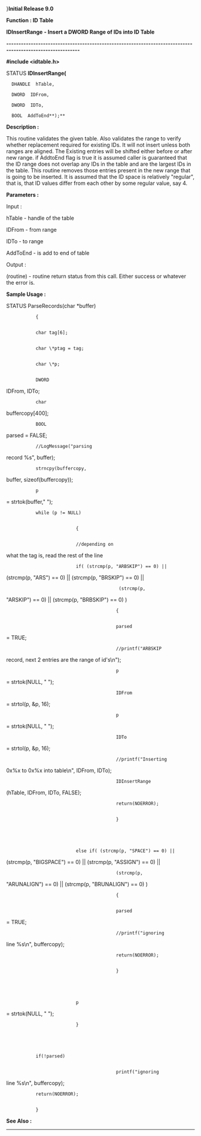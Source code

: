 




<!--
 /\* Font Definitions \*/
 @font-face
 {font-family:"Tms Rmn";
 panose-1:2 2 6 3 4 5 5 2 3 4;}
@font-face
 {font-family:Helv;
 panose-1:2 11 6 4 2 2 2 3 2 4;}
@font-face
 {font-family:"Cambria Math";
 panose-1:2 4 5 3 5 4 6 3 2 4;}
@font-face
 {font-family:Calibri;
 panose-1:2 15 5 2 2 2 4 3 2 4;}
 /\* Style Definitions \*/
 p.MsoNormal, li.MsoNormal, div.MsoNormal
 {margin-top:0cm;
 margin-right:0cm;
 margin-bottom:8.0pt;
 margin-left:0cm;
 line-height:107%;
 font-size:11.0pt;
 font-family:"Calibri",sans-serif;}
.MsoChpDefault
 {font-size:11.0pt;}
.MsoPapDefault
 {margin-bottom:8.0pt;
 line-height:107%;}
 /\* Page Definitions \*/
 @page WordSection1
 {size:612.0pt 792.0pt;
 margin:72.0pt 72.0pt 72.0pt 72.0pt;}
div.WordSection1
 {page:WordSection1;}
-->




}**Initial Release 9.0**



**Function : ID Table**



**IDInsertRange** **- Insert a
DWORD   Range of  IDs into ID Table**


**----------------------------------------------------------------------------------------------------------**



**#include <idtable.h>**



STATUS **IDInsertRange(**  

      DHANDLE  hTable,  

      DWORD  IDFrom,  

      DWORD  IDTo,  

      BOOL  AddToEnd**);**



**Description :**



This routine validates the given table. Also validates the
range to verify whether replacement required for existing IDs. It will not
insert unless both ranges are aligned. The Existing entries will be shifted
either before or after new range. if AddtoEnd flag is true it is assumed caller
is guaranteed that the ID range does not overlap any IDs in the table and are
the largest IDs in the table. This routine removes those entries  present in
the new  range  that is going to be inserted.   It is assumed that the ID space
is relatively "regular", that is, that ID values differ from each
other by some regular value, say 4. 


 


**Parameters :**



Input :  

hTable  -  handle of the table  

  

IDFrom  -  from range  

  

IDTo  -  to range  

  

AddToEnd  -  is add to end of table  

  




Output :  

(routine)  -  routine return status from this call. Either success or whatever
the error is.  

  

  




 **Sample Usage :**


STATUS 
ParseRecords(char \*buffer)


               {


               char tag[6];


               char \*ptag = tag;


               char \*p;


               DWORD
IDFrom, IDTo;


               char
buffercopy[400];


               BOOL
parsed = FALSE;


               


               //LogMessage("parsing
record %s", buffer);


               strncpy(buffercopy,
buffer, sizeof(buffercopy));


               p
= strtok(buffer," ");


 


               while (p != NULL)


                              {


                              //depending on
what the tag is, read the rest of the line


                              if( (strcmp(p, "ARBSKIP") == 0) ||
(strcmp(p, "ARS") == 0) || (strcmp(p, "BRSKIP") == 0) ||


                                              (strcmp(p,
"ARSKIP") == 0) ||
(strcmp(p, "BRBSKIP") == 0) )


                                             {


                                             parsed
= TRUE;


                                             //printf("ARBSKIP
record, next 2 entries are the range of id's\n");


                                             p
= strtok(NULL, " ");


                                             IDFrom
= strtol(p, &p, 16);


                                             p
= strtok(NULL, " ");


                                             IDTo
= strtol(p, &p, 16);


                                             //printf("Inserting
0x%x to 0x%x into table\n", IDFrom, IDTo);


 


                                             IDInsertRange
(hTable, IDFrom, IDTo, FALSE);


                                             return(NOERROR);


                                             }


 


                              else if( (strcmp(p, "SPACE") == 0) ||
(strcmp(p, "BIGSPACE") == 0) || (strcmp(p, "ASSIGN") == 0) ||


                                             (strcmp(p,
"ARUNALIGN") == 0) ||
(strcmp(p, "BRUNALIGN") == 0)            )


                                             {


                                             parsed
= TRUE;


                                             //printf("ignoring
line %s\n", buffercopy);


                                             return(NOERROR); 


                                             }


               


                              p
= strtok(NULL, " ");


                              }


 


               if(!parsed)


                                             printf("ignoring
line %s\n", buffercopy);


 


               return(NOERROR);


               }


 **See Also :**




----------------------------------------------------------------------------------------------------------


 





